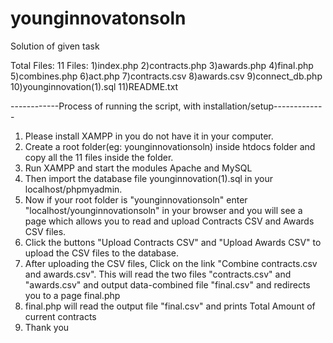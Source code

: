 # younginnovatonsoln
Solution of given task

Total Files: 11
Files: 
	1)index.php
	2)contracts.php
	3)awards.php
	4)final.php
	5)combines.php
	6)act.php
	7)contracts.csv
	8)awards.csv
	9)connect_db.php
	10)younginnovation(1).sql
	11)README.txt

------------Process of running the script, with installation/setup-------------

1. Please install XAMPP in you do not have it in your computer.
2. Create a root folder(eg: younginnovationsoln) inside htdocs folder and copy all the 11 files inside the folder.
3. Run XAMPP and start the modules Apache and MySQL
4. Then import the database file younginnovation(1).sql in your localhost/phpmyadmin.
5. Now if your root folder is "younginnovationsoln" enter "localhost/younginnovationsoln" in your browser and you will see a page which allows you to read and upload Contracts CSV and Awards CSV files.
6. Click the buttons "Upload Contracts CSV" and "Upload Awards CSV" to upload the CSV files to the database.
7. After uploading the CSV files, Click on the link "Combine contracts.csv and awards.csv". This will read the two files "contracts.csv" and "awards.csv" and output data-combined file "final.csv" and redirects you to a page final.php
8. final.php will read the output file "final.csv" and prints Total Amount of current contracts
9. Thank you


